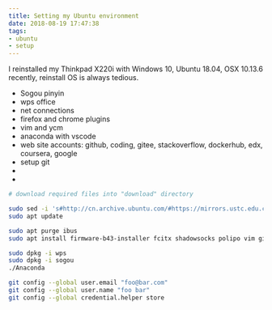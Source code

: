 ```yaml
---
title: Setting my Ubuntu environment
date: 2018-08-19 17:47:38
tags:
- ubuntu
- setup
---
```


I reinstalled my Thinkpad X220i with Windows 10, Ubuntu 18.04, OSX 10.13.6 recently, reinstall OS is always tedious.

- Sogou pinyin
- wps office
- net connections
- firefox and chrome plugins
- vim and ycm
- anaconda with vscode
- web site accounts: github, coding, gitee, stackoverflow, dockerhub, edx, coursera, google
- setup git
-
-

```bash
# download required files into "download" directory

sudo sed -i 's#http://cn.archive.ubuntu.com/#https://mirrors.ustc.edu.cn/#g' /etc/apt/sources.list
sudo apt update

sudo apt purge ibus
sudo apt install firmware-b43-installer fcitx shadowsocks polipo vim git gcc g++ make cmake

sudo dpkg -i wps
sudo dpkg -i sogou
./Anaconda

git config --global user.email "foo@bar.com"
git config --global user.name "foo bar"
git config --global credential.helper store
```

